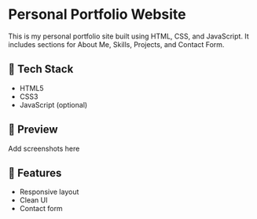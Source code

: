 # Personal Portfolio Website

This is my personal portfolio site built using HTML, CSS, and JavaScript. It includes sections for About Me, Skills, Projects, and Contact Form.

## 🔧 Tech Stack
- HTML5
- CSS3
- JavaScript (optional)

## 📸 Preview
Add screenshots here

## 🚀 Features
- Responsive layout
- Clean UI
- Contact form
